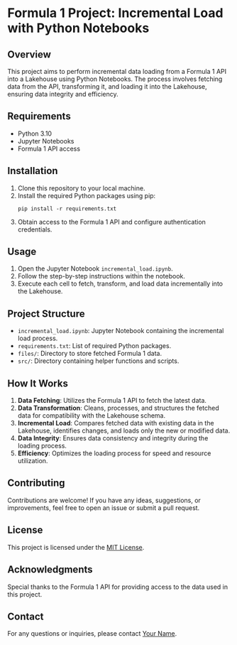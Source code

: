 # Formula 1 Project: Incremental Load with Python Notebooks

## Overview
This project aims to perform incremental data loading from a Formula 1 API into a Lakehouse using Python Notebooks. The process involves fetching data from the API, transforming it, and loading it into the Lakehouse, ensuring data integrity and efficiency.

## Requirements
- Python 3.10
- Jupyter Notebooks
- Formula 1 API access

## Installation
1. Clone this repository to your local machine.
2. Install the required Python packages using pip:
    ```
    pip install -r requirements.txt
    ```
3. Obtain access to the Formula 1 API and configure authentication credentials.

## Usage
1. Open the Jupyter Notebook `incremental_load.ipynb`.
2. Follow the step-by-step instructions within the notebook.
3. Execute each cell to fetch, transform, and load data incrementally into the Lakehouse.

## Project Structure
- `incremental_load.ipynb`: Jupyter Notebook containing the incremental load process.
- `requirements.txt`: List of required Python packages.
- `files/`: Directory to store fetched Formula 1 data.
- `src/`: Directory containing helper functions and scripts.

## How It Works
1. **Data Fetching**: Utilizes the Formula 1 API to fetch the latest data.
2. **Data Transformation**: Cleans, processes, and structures the fetched data for compatibility with the Lakehouse schema.
3. **Incremental Load**: Compares fetched data with existing data in the Lakehouse, identifies changes, and loads only the new or modified data.
4. **Data Integrity**: Ensures data consistency and integrity during the loading process.
5. **Efficiency**: Optimizes the loading process for speed and resource utilization.

## Contributing
Contributions are welcome! If you have any ideas, suggestions, or improvements, feel free to open an issue or submit a pull request.

## License
This project is licensed under the [MIT License](LICENSE).

## Acknowledgments
Special thanks to the Formula 1 API for providing access to the data used in this project.

## Contact
For any questions or inquiries, please contact [Your Name](mailto:youremail@example.com).
